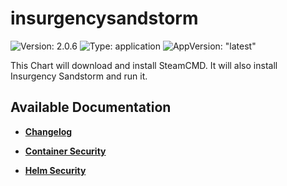# insurgencysandstorm

![Version: 2.0.6](https://img.shields.io/badge/Version-2.0.6-informational?style=flat-square) ![Type: application](https://img.shields.io/badge/Type-application-informational?style=flat-square) ![AppVersion: "latest"](https://img.shields.io/badge/AppVersion-"latest"-informational?style=flat-square)

This Chart will download and install SteamCMD. It will also install Insurgency Sandstorm and run it.

## Available Documentation

- [**Changelog**](CHANGELOG)

- [**Container Security**](container-security)

- [**Helm Security**](helm-security)

